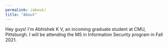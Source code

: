 ```yaml
---
permalink: /about/
title: "About"
---
```


Hey guys! I'm Abhishek K V, an incoming graduate student at CMU, Pittsburgh. I will be attending the MS in Information Security program in Fall 2021. 
